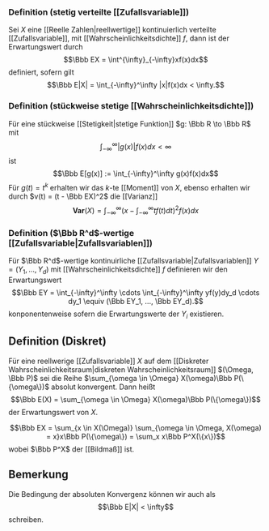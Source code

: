 ### Definition (stetig verteilte [[Zufallsvariable]])
Sei $X$ eine [[Reelle Zahlen|reellwertige]] kontinuierlich verteilte [[Zufallsvariable]], mit [[Wahrscheinlichkeitsdichte]] $f$, dann ist der Erwartungswert durch
$$\Bbb EX = \int^{\infty}_{-\infty}xf(x)dx$$
definiert, sofern gilt
$$\Bbb E|X| = \int_{-\infty}^\infty |x|f(x)dx < \infty.$$
### Definition (stückweise stetige [[Wahrscheinlichkeitsdichte]])
Für eine stückweise [[Stetigkeit|stetige Funktion]] $g: \Bbb R \to \Bbb R$ mit
$$\int^{\infty}_{-\infty} |g(x)|f(x)dx < \infty$$ ist $$\Bbb E[g(x)] := \int_{-\infty}^\infty g(x)f(x)dx$$
Für $g(t) = t^k$ erhalten wir das $k$-te [[Moment]] von $X$, ebenso erhalten wir durch $v(t) = (t - \Bbb EX)^2$ die [[Varianz]]
$$\mathbf{Var} (X) = \int^{\infty}_{-\infty}\left(x -  \int^{\infty}_{-\infty} tf(t)dt\right)^2f(x)dx$$
### Definition ($\Bbb R^d$-wertige [[Zufallsvariable|Zufallsvariablen]])
Für $\Bbb R^d$-wertige kontinuirliche [[Zufallsvariable|Zufallsvariablen]] $Y = (Y_1, ..., Y_d)$ mit [[Wahrscheinlichkeitsdichte]] $f$ definieren wir den Erwartungswert
$$\Bbb EY = \int_{-\infty}^\infty \cdots \int_{-\infty}^\infty yf(y)dy_d \cdots dy_1 \equiv (\Bbb EY_1, ..., \Bbb EY_d).$$
konponentenweise sofern die Erwartungswerte der $Y_i$ existieren.

## Definition (Diskret)
Für eine reellwerige [[Zufallsvariable]] $X$ auf dem [[Diskreter Wahrscheinlichkeitsraum|diskreten Wahrscheinlichkeitsraum]] $(\Omega, \Bbb P)$ sei die Reihe $\sum_{\omega \in \Omega} X(\omega)\Bbb P(\{\omega\})$ absolut konvergent. Dann heißt 
$$\Bbb E(X) = \sum_{\omega \in \Omega} X(\omega)\Bbb P(\{\omega\})$$
der Erwartungswert von $X$.

$$\Bbb EX = \sum_{x \in X(\Omega)} \sum_{\omega \in \Omega, X(\omega) = x}x\Bbb P(\{\omega\}) = \sum_x x\Bbb P^X(\{x\})$$
wobei $\Bbb P^X$ der [[Bildmaß]] ist.

## Bemerkung
Die Bedingung der absoluten Konvergenz können wir auch als $$\Bbb E|X| < \infty$$ schreiben.
